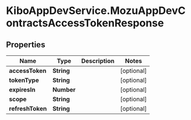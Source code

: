 # KiboAppDevService.MozuAppDevContractsAccessTokenResponse

## Properties

Name | Type | Description | Notes
------------ | ------------- | ------------- | -------------
**accessToken** | **String** |  | [optional] 
**tokenType** | **String** |  | [optional] 
**expiresIn** | **Number** |  | [optional] 
**scope** | **String** |  | [optional] 
**refreshToken** | **String** |  | [optional] 


